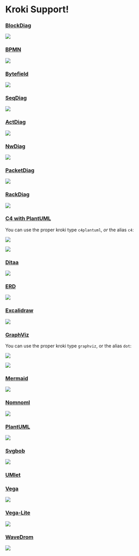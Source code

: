 # Kroki Support!

### [BlockDiag](https://github.com/blockdiag/blockdiag)

![](https://kroki.io/blockdiag/svg/eNpdzDEKQjEQhOHeU4zpPYFoYesRxGJ9bwghMSsbUYJ4d10UCZbDfPynolOek0Q8FsDeNCestoisNLmy-Qg7R3Blcm5hPcr0ITdaB6X15fv-_YdJixo2CNHI2lmK3sPRA__RwV5SzV80ZAegJjXSyfMFptc71w==)

### [BPMN](https://github.com/bpmn-io/bpmn-js)

![](https://kroki.io/bpmn/svg/eNrNXF9znLYWf8-nYPY9XiEJAZ7YmSZ2b-_cJPU0aadvHgzyLpNd2AtsbOepH6RzP1w_yZXEf5BAUJtuX9KKo6PzO_-PtM2bt4_7nfGNJmkYRxcr8wysDBr5cRBGm4vVr19-fO2s3l6-epPSvRdloX8e0PswCjNGnRpsa5SeP6bhxWqbZYfz9frh4eHsAZ3FyWYNATDXv3_88Nnfsr2vwyjNvMinq2JX0N4U7zdiV3qg_vrqiu02AbAgXl_9u9xxd9hHQ7ve3Xz8JNsX-JonvS93lGB1z_r489X1h5URBherWxPalouBiyBwnJWRecmGZp-8PU0Pnk9bHLMkTOOM-tszP96vG4pdd7nQx0OcZDS5WL339sco8IyPcUB3NKk__Vab0CTMipevDKO2Gjs-9Ta0KyIymbnXWqQYoR7pIYl9Rp2TktcmU0F6_Uj9Y-bd7RjWe2-XUiFJc9fOi-hnmoldu5Ttw8gpiLpkJWdiMTkjpsSLlc9Qf63Imxvud_HDJ6aWX-j95c9JQJNfqE_DbzS4_kaj7M1aSjjCR5wN5--18by9773d_v0xzeI9Tb546ddhLo2vXGvDusSYlLo8hN-_ewaLz_uVBhhM0LOK4ZRiME9mZkqejLv4SUcQy8SzLWIRa741TTJDAZ1F5vndgGCJMcmEkwrl9H23VJT4YiTFJ0nMxMdsE7PMLaRFoHF09aW3p4h3cdBVlYOMYpmhU2SMFrIaQhfcwUu83Y7u_uVl9MF7qiMalqgkOEJWgfZSHNWXYeyuqYW9vQcp9zQ-dPB04YYRy8V7GoTs83sv87e1XfN8UKL-64__PWxpwuIhNfZPhgjFt3_98eeYNlrI1Npo7rExmaxBGzsv4D11EWnpVK60rmozlgeFIrvJsVQpXzf84sNqTCfODJ0QHQ_hciplz_NoKfE77ys1si3NzT9qejQ9EBB8DpFZxi1FvsqTtb7ULQl0pcbPIjWxSqmLdGocvKc9T6hjMuMZMs92DhoF7SxhEu3cqBfZPLzCiEVXN077sVgK0ytS9L9HNhjQH1nZqwRFVVu2MtL4mPh5xMsqWN4I5wmhSP9rvTOg9IwykNp8haNq8sUqvoJJhy93JU2-RMmXM-nogZtaj69rqvgKZXb42tp6cNEEvkLlWnxtLNdDP3nPldyuO8ie5Hbbgv1D80lm3R1ltEYh03XGRiGoNwp1Oj_hECWmn47RhvXE93GizLPN_GNCSyf_qBu1KnN-ZoOln_1www9tltd83fC00n5bHL0UatrOc6R9Zqh2w6wpsT29I8AQzE763AbvvJQGnc7YdIBm9m-frtcL4hndNIZwcjeNoVYJ72lhWj8NAWzPsgOzUVtzcIYWXqIjrnPJjI54RDmmWyqHAIMBPGY0HVUMnqEYoqWYLGTZt6MW2dTN6a4YolIt7VBSMpk_T3Bd1VX7B7bKk65ug9uGr6kyBJ4j0yFQ9TA3LIHoSzwj0z1PS46sqiW_9jJ9iWc05Pj5GnIMSLMqs5KSelmY3ofjiWagQZ_ZdLPKqmx7zFbX0y_kWn0VK4TSA_rs2p2bqLtaJ7DCpYIgmHT4OkCbr3JWEEzafEXx0OSLp_DleVeTr3JWEEw6fBHR5qvsjAXoNl-RRfT4IqXdhHCz7aaexYRwHXktS5uvUr-CSWe2AURzLvDj3c67ixNPVHZxJVVXdMuyV5JLUPZHePDqnGJVY5cIKKMcT1ZGcWSlWQlYCT_-iNJiyPJJEPfZmRJ2RW_SHmOddmcV81Z6LFplg7_WaRhOcCz5iChlW9lfNIaHTGMkl4eDlHulon0c0ScN15VfI0h5g5b6Na4o5OlMwtu2wKzJvM4_jfhohYL4lj_TnvMX0qvQ2yTeXhz8pXrs_C1Mw_j1bWWaXxmjbEcDoyBfGUHsH_k1nWDKpUxoGu-O-X-55AzwfyCxAXQcUL4dNg--ES9NfOF6RzknRYS2d33eegcqE_a2iNcWw2ItTH-Kk_B7zKTdXayy5EibT1iBf_4uPkZBajxerExmoKf8j4cwyLbsXwFmdtzScLNlHKFbe15Xtg_eHd01O-Ku3JMBiYTRRSQWp0NCdo3JBVYNCSF7OUi35UtxF5VYnIAK91E5dgOVaeJlUYk3256t-OJ0VNghJ4NK5oHYmYOKAKBABdwFUckKYAuhhECFzHZze_F4KpDx_qsKLbB0ZEFZZEF1buA1jIeR61YAuLVKABguDIC3DT0AbFEFAJpOYQFcW6ABAC0JoF-d2-Wt-1kJioc_t0ozDaAaFHEWTgJEUlj5ohKAlUe8Bc2TACBasV5nYKrdChOcpyzongYA3pT2ALBFFQAC0EkBEI9ovcBmi8rMCouige1_PrCLe5u-_Gr95xHskpOoC72s2rsnUhcISwCx7ZNwIzHMds3AF5WZiJyW_I6k9eWLKvmRndc3F5xEfRYDbFd-vqiMAx6-XH7rJKJYXNn15GeLykKAc_2bDj4NAEiSR_miCoBl5gYwyWn0EuLGpQuAL6oLATmlCBaXkj35LXUldhA-JfnFDWqvlwNqB3ItsmQEXwebwTKMZXcHuJ1Aw_MH7-kQh1EmIgCQuhVaj9MhBw_SEYIm0TXfXKaoiGtijoaQTENoSENi_uZDFASDiMppsUf3wohcWe_lmkOIHKiFCAKgR1eOmQsjl92-8EW1pLaVpxvRuK3H6TBwhr0YAU06Ux5lL6sh8ZzYS2cQDmhI2JBryDQHEYl7Vg26ssXp0b20b8gmKr5YvCdw4rsd_U8YMR5RHN2Kn2J4WRhtBrRDLEcrW5Z0uFsAun5WRqImXc9vX9p_ZPebcCjCSHHpN-YXZeOysF_YspxhD-YMaGlmQeLo0RX3VwtnS3Fc35ZDlQ9hvRhHhOjR2c4_kgtkUwHpTAUdLy5sRBq_FpZ6McB6dOV9TZfuhb1d9pbEFwdsBJ36dnWtQYeHK59lw0l0EOFFo0LmG3jQN1xTLypcpBcV5QixeFTIXkPQUG-AUH5dZFnD3ROy0CS6seip7puXjR7xP1j0NYSHpqkiY44hqi6gl0UkfnnXvyC0hrxdz4nF06sOXXFjurCzY9nYhwfHPlIMP2IIGjJlkQ606Sw4kgiJHh12tegQAZPoTrWIY1m6wnAwGC15SVHQIThMB4u7Kl06DJYtZRDLGryhdCUetrktR8aPkm7Mx8v74B7dSydq2UUAGmrqUXGdNXYRUNKNRY-Lp5CJX0Qs6RmyJgcONTnY0ct-2NXLfuVF-9Ke4SLZ5Rgauhwj-VUNxiOVrKCzrOFGuXrttxa1ufgNfK_U24ODLtRrbMtXw8VHdyIb3Ye8GNl6oztSjeQqOnu4ApiuOY3uNC9YsawBxoMNsGPqdRHlu8_f96HW8k35t5a0Vouf5V6-avzst_GXFV3-H5kvsko=)

### [Bytefield](https://github.com/Deep-Symmetry/bytefield-svg/)

![](https://kroki.io/bytefield/svg/eNqllcuOmzAUhvfzFEeeTVggAWHIDNt20327QixMMBfF2BRMQzri3WsM4T7MpYkUC_P59_F_znEOIYmwEEUJbhDrcUEIg1c3SikF9IiNKMIGarSHwwy7EUr5deSiaJvLU3aZUoGxRZ1veL4njvCGVlXklIwcsYOn6NRyCmQQFvgqD8CrXKc4IFRPCA5J8QDglbncQU368vGgyIDXcBCkFt0L8NwMi6TV50zoZfqXgGk1viZn1HL14wa8kJolPL424CYkjRMBpt1o8ygKknFBwmASwiVlIeAiLscIzpxWGeuZUhvm12eAJ0ClwIVA71E_6x_f96EjIHHLyT5kAWpj3YdMqYTvEJNO6oUsCvNZejE12ahNcywubfHu-WQd7RdMwOt9tpsR9rVtpa7-tI1cdgaAyqW21OyWrUWNoVgXkgmpdSWrsme36afhKGs1w8KVqBENtf2WaOuwdLoX3aZldPak_BfW9mc2us8ZtSVZg-e5OcUpu9fytStTRNtBMpMCdxofEBxMS0P-yq5uS_-t8J0xdk-OtR6lRSnWK3lJfoP3B8sWc-SiIzj99-i3vbAt3uIL-YJQLJtqtsFqBwOMlap68Y7E4HdPUrw4imrwjd6WGbJPhgUvA3CvVG32bJmGDYO_2h77MazPPSUsFgnqry9fjmUVgDneWysVexbp52VinAP6VhHAsico5znkPGUCgpsg7WUwEWcpBWWnvDXaft0z6Oh86tysypbRooQLtHPwj8qcK7KQ-WoarP00_I-KysIvdmH8ynrrJZSlrL-juz-XEpzJvkLwTPsHf4KApQ==)

### [SeqDiag](https://github.com/blockdiag/seqdiag)

![](https://kroki.io/seqdiag/svg/eNorTi1MyUxMV6jmUlBIKsovL04tUlDQtVMoT00CMsuAvOicxKTUHAVbBSV31xAF_WKIBv3isnT9pMTiVDMTpVhroGaEBpD2gqL85NTi4nxk7c75eUDpEoWS1Aogka-QmZuYnoqu2UZXF6HZGslRIAm4MmuuWgA13z1R)

### [ActDiag](https://github.com/blockdiag/actdiag)

![](https://kroki.io/actdiag/svg/eNpVTjkOwkAM7POK0fa8AEFDQUGNKBCFCdbKItmVjCFIKH9nj4Sj81yeodYuQh6vBhhUjLFYo43hwWr5lJ48N0nsKDDuN9ZizfjMHVZw-8S5QtX88aMcEpbgYfw0d1oWT_n349myIQ9Q6qtWjePcuNN4lalynvVNbyYmN8Di_4fxDQA-Q4A=)

### [NwDiag](https://github.com/blockdiag/nwdiag)

![](https://kroki.io/nwdiag/svg/eNrLK0_JTExXqOZSUMhLLSnPL8pWSMmtAvMVFBJTUopSi4sVbBWUjAwN9CpAUN_IRIkLLFuemmRgqBCNRZGhUqw1XIkRViVGECW1SPZm5pWkFuUl5mBabmhuhLDcGpftMFV4bIcpMYIpSQEaAmcZQVxUCwBCbklM)

### [PacketDiag](https://github.com/blockdiag/nwdiag)

![](https://kroki.io/packetdiag/svg/eNptkU9Pg0AQxe9-ijnqYRN2QSgYD6bGPzFpCW1jTGPMyk5hQ9mtsMjB-N0dIGk8cH2_mXkzb04yr9ApLQv4uQDI7bHXypVwC764IcFYhR8l6qJ0pEWkkegxfp3AxnZNjpDaxg2VPGQ-T-AeW6eNdNqaM_IFC31qwK8ODbWsuvoTm4GEAYtp1F1eGdsfURU1GvePxyGLYxoqnYT14dDiZOXRBh71Zdhi841qEsMEdtkj7BvrpENaV0Te-4Qi8li-zKJFAunmaRaRc7bZziHu0Tlvq1lEITw8zyPBuKBVXrVRth8lsWA8oGyWJeZV29WjGAQUMJnvmmKII7XauCkPHtLlMTlcrk9DxC1IoyCVSmlTXI0VsWBC0EQ1ZLanh56_59MWv39OCoi9)

### [RackDiag](https://github.com/blockdiag/nwdiag)

![](https://kroki.io/rackdiag/svg/eNorSkzOTslMTFeo5lJQMDQLtQZRVgqhAcEK0UahsSCusZWCi5NCcGpRWWoRiG9ipRCemoQkYIouYIYuYG6l4JOfmKLglJiTmJcMEbMAihkrBJdnliRnWHPVAgDhXSWB)

### [C4 with PlantUML](https://github.com/plantuml-stdlib/C4-PlantUML)

You can use the proper kroki type `c4plantuml`, _or_ the alias `c4`:

![](https://kroki.io/c4plantuml/svg/eNp9UkFuwjAQvOcVW05Uopz6AErEgQMVKvQcGbNJLBwbeTeC_r4b40AQtLd4PDszO86MWAVuG5u9GKdtu0fI34vcO8YzT4_dRcaGLcLmhxgbSFewN6oKqoHSB1gKFBwyzJU7GFclbpatMZB3Y90S-wbDBEY9I0_QSLAP6AngS-AaYSesCZwM13CMEspGDJTWvnVM09FrdjEZ7y6KBcWjyP2RJjpZ6090tSNgD7pGfehcTbiTT_rF4szjRhl7M1i8dWegq-xWIpvoKjlXRgdPvmRYnHWtXIWAw4Fb9F7alVIkis6q_34SfcM-IIGyti9JCwBpe7GXh2gUG-9i-C-0g9ofOvomJKEJq5grfRhQ71fdoNtTyt-1lWY-0VT1zoeH8v-ZjkustuuLxLPJaw8p3UzG5Qf8BSot7V4=)

![](https://kroki.io/c4plantuml/svg/eNp9UkFuwjAQvOcVW05Uopz6AErEgQMVKvQcGbNJLBwbeTeC_r4b40AQtLd4PDszO86MWAVuG5u9GKdtu0fI34vcO8YzT4_dRcaGLcLmhxgbSFewN6oKqoHSB1gKFBwyzJU7GFclbpatMZB3Y90S-wbDBEY9I0_QSLAP6AngS-AaYSesCZwM13CMEspGDJTWvnVM09FrdjEZ7y6KBcWjyP2RJjpZ6090tSNgD7pGfehcTbiTT_rF4szjRhl7M1i8dWegq-xWIpvoKjlXRgdPvmRYnHWtXIWAw4Fb9F7alVIkis6q_34SfcM-IIGyti9JCwBpe7GXh2gUG-9i-C-0g9ofOvomJKEJq5grfRhQ71fdoNtTyt-1lWY-0VT1zoeH8v-ZjkustuuLxLPJaw8p3UzG5Qf8BSot7V4=)

### [Ditaa](http://ditaa.sourceforge.net/)

![](https://kroki.io/ditaa/svg/eNpTUAABbV0o0OYC8xVqFKCgBiEQWpxahCKAqgLDDBCIA7KLUgtLU4tL4ApBoIwLSQNcV40CMqiBiXgX5Wdnoogg1EB1opmF5CyFODCCqVfIzEvLSSxJ5YILIJkI11OGbKI2KW51ySxJTMTtVhyORQkbBYSDaxQKivKTU4uLUaVr0N2LGgPaAD6XU80=)

### [ERD](https://github.com/BurntSushi/erd)

![](https://kroki.io/erd/svg/eNqLDkgtKs7Pi-XSykvMTeXKSM1MzyjhKodQ2kmZRSUZ8Tn5yYklmfl58ZkpXFzRPlAeUAuQn5xZUslVXJJYksqVnF-aV1JUycUFMVJBS1fXUAGmGgCFAiQX)

### [Excalidraw](https://github.com/excalidraw/excalidraw)

![](https://kroki.io/excalidraw/svg/eNrVm1tT4koXhu_nV1h8twO7z4e58zioM3hARd01ZQUSIBoSTAKIU_Pfv05kk4OJBiVjjFVi0t3pTudhvWutbn9_2dio-fOxUfu2UTMeeppl6q42q30Nrk8N1zMdWxWh8NxzJm4vrDn0_bH37Z9_ohaNnjN6amVYxsiwfU_V-1edb2z8Dn_H-nGNnq_ZA8sIG4RFUVeQ0_TVlmOH3SIuMSEAiGUF09tR3fmGrkr7muUZUUlwqYaur4aIGDoSewdgvltv46vWVdRr37Sstj-3np5J6w0nbmxMnu86d0bH1P1hMK7U9WU7z1EzELVynclgaBuel2jjjLWe6c-DawAsrz5NwreN6MqDOqMiOg9bEJDqe9uxHDfo-38gPKLeu1rvbqCGYOtRHUg1rduP6swWTxTrZmiYg6Ef9CUbMnGwqGsjnGaKoISMUrQsCPob7-vhC_-VnqWh5o4Xs1HzgpPYWINh7j7Rsmi-KFKFWwaco_nj8AJf68SebbvOzY2oLcp_hZ9_vr4Fr9hTp_CCjHBBMGeF8eoegaMLn434D2d2Nb5HyDje3qw6XoytFy_SY0afPscLojfxBTHACDAJSLmAHWrbR7J-cntu2O359mSi2c6ZsxbAcL79ggLy2IO9xtftI2hO7mXdY-PWw84MnN43e6dV54uv2Xz1tS4AWXy9zX4JBiVDcThLwYsTsz-6H03AtAVah-AG7M2OR-vAS6JcvCDCShzpCoCd26PW2Wh24I_YyJl0e9_99mCr6oBJtm7AKKJoXfqIOBeQ0LL5glMGWrs7qOea37_XZ46sOyc_1sAXArl8QYGwejSAivPl9Dk7IJ2jg6bdNMEPBi88_6bqfEFA1gtY1yBdvbs2CwaJZFwyEfODS0Hs9nZy_Dg_tY2fU9xn1Bp7N0xbiwnLVUhlwQgDiJPiiLWtaffWuKhL67Lbc61Ds1sf3lYeMYTWi5hgwpDsOWLsbYRJLASj6qdcwujJyeNwdjO5v7txt7QOmv10zbNihPnGg58Fl4C5bEEhJIAQycJsTV3dxwf97g66nD2SQ3LWaff2q86WSFmvOisHLSgz2CI0w1pJBDkSpVirqHnfsf22-RjMB2aJq3vayLTmifkM6VEdHGhTra0kdOzH58AzLNMOb4QSLTYtcxAwVrOMfhI-3-xp1rLYd8a1F-HVXNeZZdGLSb5pxComYhTI4uFpdgxd9eyH5A0KOMUYK39DSUECZiRlKTCTLDuJZRpmxhiiiXdQmOVwIAVZ9nzN9bdMWzftgSr5HVnMvtObBJXroEGgDCZJOQKCcEzk8psXjEobx19AlJXbf3L7Hwb-9HxL2z-2dzoH1_Lu_KS5TK78WQ7DsPXXBgFTBy4-iOzc3LNBjB0znkwMjuivjQie8GT596-vmbXrMAUXFvH2dSpfuwNCDSIRUSBAzjiiDCVuoJiJ7vAldaeapXn-tjMamb760h4HD6aey55YVvLNbwbmYWhoerpUvZB42cKOrFknlZlRVMkV0mDZOH2yLCsG5cikJEVUUhCGlLslPjKp-j4p3TP83vCvquiLQQbLTfMKyRGkJPb6X-O7_uMeaIPbzgmGZ6c3m1N6TZqdyvON1uoG-q5me2PNVVhlZEqyUr00HtI8Ua5ECjJKMKps4JrrmVHM89cNEJNEqsiiMFHZyeeqJ3YRbAAqBA1iRghiK0Dz8AvXgJxLQKhgyk-ltJygIzECSFGGdeWyIVR8LSlRaozJc2PLMFexrXgLhu_w4tJK_qJrBYr7UdmLUGX7UbnvIThw-g288348_35V9rHiFiFlM7ByPwSGsXDvNZNBhrtHutWbHbLN5vxieNur_7xsf7a1RlRSKgLgIk4WpghCJgWpYCbiWHM9oxpJCIpJHrZSYKqMvCyudNnrYJVPocEGo5wok4OI-oRJiGFJOQjcgBQi5Z9iNUQMZIZPJZXIEikkQ1ICicHzdJtQwS0hWKKPTlGAhpo9qAy2QJyr5xFshQzFIfGcuub2XXBwCVoHD2Kq87M3ZSgQZBhwrnqXWM0aKz6G7NX30oU1AR6iiQQFfK29ApdINdVCAEYUSowk8xsizc9nUVLxQlqfcuU8sOJLRtlwVV1KU2l9VJKWYsaKaClXDjRVnH7oNor3Sa5ie2xaxoZm6xtHY98cBTeohAJzmb-KxRHhDApSfBNk9laBT7bJA5eEe-YSPHuWuYCcKXus4hJRgcy_UjSuRI0xBJRQgBUkTZ-alxO903owm1cnP6_7982O11xdVpW0cyYRjn7DFRYfMvcclSurIlG9Tl5tQJINFBGfRChlru9OuPLdCVvBcGTTUvks1d8xHEQUSuxDKQSSwbx_5H6w9wnlqVF3FvoYiuWO4VRLLkG-dygog5SssGienTyu-n4imPIORTnQZ-X5M8WSqwgEV0IsMUAw2NYPpXJXcXy59j-hIg0BAIGUY8lV8E1QnnLdD-9up_vwYtS51u3D6Tk9Obw-fIt6qr6EVPaYCYKCRLoorp7ZOypLDkpRoj56tUGi-meRTgTzN-7DIDtN0ApmJJuVyu98Fel8bQNKSdWjM_U1AoiVk77FsoiUIhhYclL6f4a8vHz4PindfTB6E78yupm7pkkJFojHg7DXgM_ey_nZ9uEi8veEUzwTTgSopIxIzD4-eavUEGJAMOFCffnF8yAzVya3WX_-eDZAe83NkXt61d--OWuO3iKTOHUUV8nsTeHlqiRaNcZMNRCfRSdRrtVAACDMCcTFdTIblsq72-zvJGOj7P-LMSajSpspJOQjt-u_Txi_b5ejiV8WI6tp43Hb13xjaWxqU9OYbWX9P1h4LO6uZtLUF08TOr5_vvz5PwWZbjk=)

### [GraphViz](https://www.graphviz.org/)

You can use the proper kroki type `graphviz`, or the alias `dot`:

![](https://kroki.io/graphviz/svg/eNp9kM0KgzAQhO8-xZIHaKlX6Ulp6S-FPoDEuGhqbML6cyl594JVGyv1OMPMt8ukMiNucojg5QFUTfKRQjVVjRSbzgZQPEEFW2An0oVkQWfO0mLTx53CHalF6hsAO6kwQV4PesbIRPylOJxIiwJp_YMDOPKWD8ouQP0F6AWp5DJ1qOyqU1w9Kte6NcZgjZPrLMxJl8imH9g_8_jzecLzYSzvteLPLBgR1rNvJ7Rwmw==)

![](https://kroki.io/graphviz/svg/eNp9kM0KgzAQhO8-xZIHaKlX6Ulp6S-FPoDEuGhqbML6cyl594JVGyv1OMPMt8ukMiNucojg5QFUTfKRQjVVjRSbzgZQPEEFW2An0oVkQWfO0mLTx53CHalF6hsAO6kwQV4PesbIRPylOJxIiwJp_YMDOPKWD8ouQP0F6AWp5DJ1qOyqU1w9Kte6NcZgjZPrLMxJl8imH9g_8_jzecLzYSzvteLPLBgR1rNvJ7Rwmw==)

### [Mermaid](https://github.com/mermaid-js/mermaid)

![](https://kroki.io/mermaid/svg/eNpNzr0OgjAcBPDdp7hRB-QNNFD8mNWtYSilaRu0f1JbDYrvbmEwzr-7y2kveoNLtQAKjsIN5BRqZNlmZMLBqGuPEeUSB0IgaBtMbNaSbvkQXzEoafLOU2exSgvl1AN740jPKS3JBW-bFNvik5zNXnGcVE8-WKfRRH1H_bMdx9kIP4ltlfinfbrXPkiKuVd_Aa8aOC8=)

### [Nomnoml](https://github.com/skanaar/nomnoml)

![](https://kroki.io/nomnoml/svg/eNpdjzELgzAQhff8ioxaSOlWsJKlU4dC95Dh1Kgp0cjlQhH88VWs1BZueLz73j1OPSwCmcmM5upjTxm_9TQh2CpJL4N1DhqTpBPjXBUGsNJCqAEQPemdl0lV--h45yO1mmnGVA5FIISS5B0QYmVQ59kcXvs024Tgp-PxrDobytaael48vXNjb0LQQn7xHxdj928F2zfz7A5LfljAiSCQXbD1t_CyTZLuuV12U_mn5A2ROWWs)

### [PlantUML](https://github.com/plantuml/plantuml)

![](https://kroki.io/plantuml/svg/eNplj0FvwjAMhe_5FVZP40CgaNMuUGkcdttp3Kc0NSVq4lRxGNKm_fe1HULuuD37-bOfuXPUm2QChEjRnlIMCDmdUfHNSYY6xh42a9Fsegflk-yYlOLlcHK2I2SGtX4WZm9sZ1o8uOzxxbuWAlIGj8cshs6M1jDuY2owyU2P8jAezdnn10j53X0hlBsZFW021Pq7HaVSNw-KN-OogG8F8BAGqT8dXhZjxW4cyJEW6kcC-yHWFagHqW0MfaThhYmaVyE26P_x27qaDmXeruqqAMMw1h-ZlRI4aF3dX7hOwm5XzfIKDctlNcshPT1tFa8JPYAj-Zf5F065sqM=)

### [Svgbob](https://github.com/ivanceras/svgbob)

![](https://kroki.io/svgbob/svg/eNqFT0kOgEAIu_sKbs4kwtxNxo-o4SN9vBWjxiXaA0taCojcYdolkdypNezcnWFn0inLwY_kZ1SI6pDuTnlLfoADpe-LwBFMezE0bWmjw-hm5muQuXmcxyFLIX7hdkzn5kgfUvpxZ9wDQa340gaw2lLL6lfLd7eHHQswfT6D)

### [UMlet](https://github.com/umlet/umlet)

### [Vega](https://github.com/vega/vega)

![](https://kroki.io/vega/svg/eNqVVcmSmzAQvfsrKCVHgrE9VGZc5UP23PIBKR8ENKAZgSgQjikX_x5JLELYcpzLMDTv9fq6fVk5DnpfRxnkGO0dlHFe1vv1-gQp9lLCsyb0CFv3AGVdnwLvtWYFciX1D4l5JohPvq_eMyBpxoVhOxhKHMekSIUlcFfSEGMuI_0W_zvORf0V1gLnIONzHFJQrpX5hGkD9QRXFBRhDimrWon_hFwH4Zw1hQr63LkW4GcDGARW4BcD-LSzAr8awJeNFfjNAD7bgd_NHO2hfxjAzYsV-NMM_bEbcEf1lG_Hfio1SQtM6zuDYYxyUi5GI75cpuBIiMKcFJyg4NIpqiDie5FHDewElcyqKYUSlGvxbHJk1HCT2HDBmxMvHbIXFGEKd-o5K4Auh7elsoe4iLU1ZjkmsqrLqNtRoQ5KCNBYWqaG605UuEiVu34_JrveBt_zAw0XA5KueNVAX4h7O-t2kfVD-Q3z19kVJIIh2nXGwwYv-4nP826KWVcElKhQyDhnuYzYJ6ebO5Uxh1NIuAFuR7AOluPq7cbsxhlJTegeJJWIrjswNEBXC0XEYqXUSWDCxoUK5yZhPCsvyyLuT1oRxyN4k6wEJZbUpLQmvL2OtZxaT9vaeOM6-t2En1H10hgVJ4RS5XBko5oD0FC-3PaTqfX9p5sK4rmD1fy51PY4VQ7n2VQfnhqm4nSZ0aMeaLYuxDVQUoAJHcRrQq_rebfb7dD_dNaqpf7Qzi6qN4lKi8X3ggflcu1u0I34xpKkBrlzH7amN9Vp5dDGvu7HrxJHhLfGge9vNYeaT2fcORwOzvRbMZelu6CNXzbd7MPRphl5G1bdX_2bNmU=)

### [Vega-Lite](https://github.com/vega/vega-lite)

![](https://kroki.io/vegalite/svg/eNrtVktz2yAQvvtXMEyOqt9pnNz6To-d6c3jA5ZWEg0CF7Ba26P_3gVb2JJSN8mhTWdyMIb92CffCnY9QuiFiXMoGL0hNLd2ZW4GgxIy1s-4zdfLPleD_QYvfSW4hUE57X8zStLI6SdgYs1XlqMAbdwqzbdKWibEhsRKxsyCxF9C4pxpa4jNmSUmVz9IwtMUNEhL7GYFhqgURWgMLN9ymRETMwGmf3DDrItxh3NclUysweB67teE7KjP4A2NCF3ibDyroib0toYuL9vQuxqaTtrQ-xq6HrWhDzU060Afg6-OwU81NLpuQ7fB4FUb-hwMjiuPLHD0m2i-L3Koxe6gSQum75xuzHUsgNYWKchYJVjfUE0v3TSWKEg5iMTpL4Oql7uzcmKpCi6ZaIJGaReJXAvRkLOf3LQcOFM8vnPilAkDURNLVMG4_A1ouRVw8HOCVGFeHRWo4Vt4bHLf10yiE2Z5Ca0MHSnvSaWhiA7_GFashNJ_P65WJbegFeJWr-E04oZpARnI5L7j258C_XI-6d7p_8H0C0v_PUtFhw2aycxtmM-GERm9xmE8xWEyxmE6HC6eJam7afgLy-8oWIZX26OZnSpd-E8qTWh0lvTihfT_C-ltrgHfHaJzpCGf-QR5fjVcnOuK8XDfEM-tF56c3bFZSq45PsDo0y-CryGIhzQFjj4YikpKlMfkOrmGWlIuE1hhEPhqPLbNgUYNMLioetUvacF4MA==)

### [WaveDrom](https://github.com/wavedrom/wavedrom)

![](https://kroki.io/wavedrom/svg/eNqrVijOTM9LzLFSiOZSUKhWyEvMTbVSUErOyVbSUYCB8sQykGCBHgjUALGSQq0OsnKXxJJEhHqo8go9YxPTihpbvQqgVApQBdAOpYzUxBQgVykpP6USRJckZuaAaJC8UiyasUGphaWpxSVQk6HGGugZ6ukZ1BjqGcBcgarJMTk7L788JzUlPRWoEarJEOJ0A0OQ07liawGPW0Gr)
